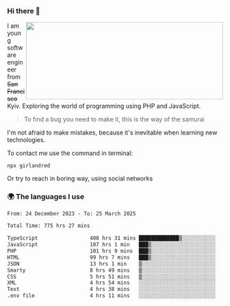 ### Hi there 👋  

<img align='right' src="https://github-readme-stats.vercel.app/api?username=girlandred&count_private=true&show_icons=true&include_all_commits=true&hide_rank=true&hide_title=true&theme=buefy&card_width=300" width=460 height=180>


I am young software engineer from ~~San Francisco~~ Kyiv. Exploring the world of programming using PHP and JavaScript.


> To find a bug you need to make it, this is the way of the samurai



I'm not afraid to make mistakes, because it's inevitable when learning new technologies.

To contact me use the command in terminal:

```
npx girlandred
```

Or try to reach in boring way, using social networks


### 🌍 The languages I use

<!--START_SECTION:waka-->

```txt
From: 24 December 2023 - To: 25 March 2025

Total Time: 775 hrs 27 mins

TypeScript                 408 hrs 31 mins █████████████▒░░░░░░░░░░░   52.67 %
JavaScript                 107 hrs 1 min   ███▒░░░░░░░░░░░░░░░░░░░░░   13.80 %
PHP                        101 hrs 9 mins  ███▒░░░░░░░░░░░░░░░░░░░░░   13.04 %
HTML                       99 hrs 7 mins   ███▒░░░░░░░░░░░░░░░░░░░░░   12.78 %
JSON                       13 hrs 1 min    ▒░░░░░░░░░░░░░░░░░░░░░░░░   01.68 %
Smarty                     8 hrs 49 mins   ▒░░░░░░░░░░░░░░░░░░░░░░░░   01.14 %
CSS                        5 hrs 51 mins   ▒░░░░░░░░░░░░░░░░░░░░░░░░   00.75 %
XML                        4 hrs 54 mins   ░░░░░░░░░░░░░░░░░░░░░░░░░   00.63 %
Text                       4 hrs 38 mins   ░░░░░░░░░░░░░░░░░░░░░░░░░   00.60 %
.env file                  4 hrs 11 mins   ░░░░░░░░░░░░░░░░░░░░░░░░░   00.54 %
```

<!--END_SECTION:waka-->
